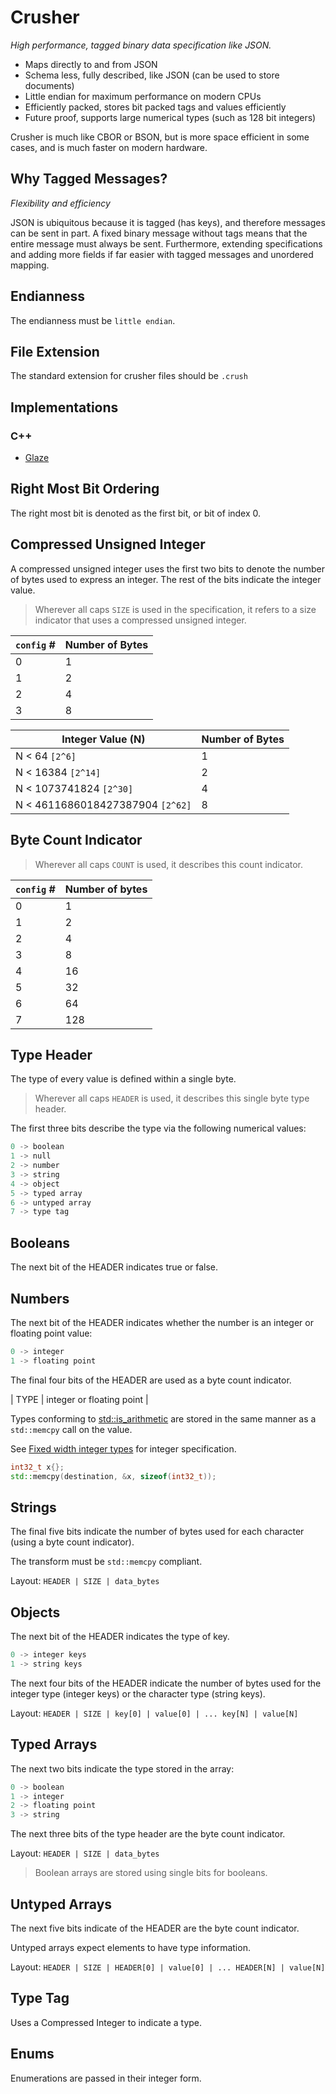 # Crusher
*High performance, tagged binary data specification like JSON.*

- Maps directly to and from JSON
- Schema less, fully described, like JSON (can be used to store documents)
- Little endian for maximum performance on modern CPUs
- Efficiently packed, stores bit packed tags and values efficiently
- Future proof, supports large numerical types (such as 128 bit integers)

Crusher is much like CBOR or BSON, but is more space efficient in some cases, and is much faster on modern hardware.

## Why Tagged Messages?

*Flexibility and efficiency*

JSON is ubiquitous because it is tagged (has keys), and therefore messages can be sent in part. A fixed binary message without tags means that the entire message must always be sent. Furthermore, extending specifications and adding more fields if far easier with tagged messages and unordered mapping.

## Endianness

The endianness must be `little endian`.

## File Extension

The standard extension for crusher files should be `.crush`

## Implementations

### C++

- [Glaze](https://github.com/stephenberry/glaze)

## Right Most Bit Ordering

The right most bit is denoted as the first bit, or bit of index 0.

## Compressed Unsigned Integer

A compressed unsigned integer uses the first two bits to denote the number of bytes used to express an integer. The rest of the bits indicate the integer value.

> Wherever all caps `SIZE` is used in the specification, it refers to a size indicator that uses a compressed unsigned integer.

| `config` # | Number of Bytes |
| ---------- | --------------- |
| 0          | 1               |
| 1          | 2               |
| 2          | 4               |
| 3          | 8               |

| Integer Value (N)                | Number of Bytes |
| -------------------------------- | --------------- |
| N < 64 `[2^6]`                   | 1               |
| N < 16384 `[2^14]`               | 2               |
| N < 1073741824 `[2^30]`          | 4               |
| N < 4611686018427387904 `[2^62]` | 8               |

## Byte Count Indicator

> Wherever all caps `COUNT` is used, it describes this count indicator.

| `config` # | Number of bytes |
| ---------- | --------------- |
| 0          | 1               |
| 1          | 2               |
| 2          | 4               |
| 3          | 8               |
| 4          | 16              |
| 5          | 32              |
| 6          | 64              |
| 7          | 128             |

## Type Header

The type of every value is defined within a single byte.

> Wherever all caps `HEADER` is used, it describes this single byte type header.

The first three bits describe the type via the following numerical values:

```c++
0 -> boolean
1 -> null
2 -> number
3 -> string
4 -> object
5 -> typed array
6 -> untyped array
7 -> type tag
```

## Booleans

The next bit of the HEADER indicates true or false.

## Numbers

The next bit of the HEADER indicates whether the number is an integer or floating point value:

```c++
0 -> integer
1 -> floating point
```

The final four bits of the HEADER are used as a byte count indicator.

| TYPE | integer or floating point |

Types conforming to [std::is_arithmetic](https://en.cppreference.com/w/cpp/types/is_arithmetic) are stored in the same manner as a `std::memcpy` call on the value.

See [Fixed width integer types](https://en.cppreference.com/w/cpp/types/integer) for integer specification.

```c++
int32_t x{};
std::memcpy(destination, &x, sizeof(int32_t));
```

## Strings

The final five bits indicate the number of bytes used for each character (using a byte count indicator).

The transform must be `std::memcpy` compliant.

Layout: `HEADER | SIZE | data_bytes`

## Objects

The next bit of the HEADER indicates the type of key.

```c++
0 -> integer keys
1 -> string keys
```

The next four bits of the HEADER indicate the number of bytes used for the integer type (integer keys) or the character type (string keys).

Layout: `HEADER | SIZE | key[0] | value[0] | ... key[N] | value[N]`

## Typed Arrays

The next two bits indicate the type stored in the array:

```c++
0 -> boolean
1 -> integer
2 -> floating point
3 -> string
```

The next three bits of the type header are the byte count indicator.

Layout: `HEADER | SIZE | data_bytes`

> Boolean arrays are stored using single bits for booleans.

## Untyped Arrays

The next five bits indicate of the HEADER are the byte count indicator.

Untyped arrays expect elements to have type information.

Layout: `HEADER | SIZE | HEADER[0] | value[0] | ... HEADER[N] | value[N]`

## Type Tag

Uses a Compressed Integer to indicate a type.

## Enums

Enumerations are passed in their integer form.
